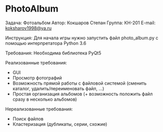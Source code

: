 # PhotoAlbum

Задача: Фотоальбом
Автор: Кокшаров Степан
Группа: КН-201
E-mail: koksharov1998@ya.ru

Инструкция:
Для начала игры нужно запустить файл photo_album.py с помощью интерпретатора Python 3.6

Требования:
Необходима библиотека PyQt5

Реализованные требования:
- GUI
- Просмотр фотографий
- Возможность прямой работы с файловой системой (сменить каталог, удалить/переименовать файл, …)
- Простая организация альбомов (+ возможность положить файл сразу в несколько альбомов)


Нереализованные требования:
- Поиск файлов
- Кластеризация (дубликаты, серии, схожие)